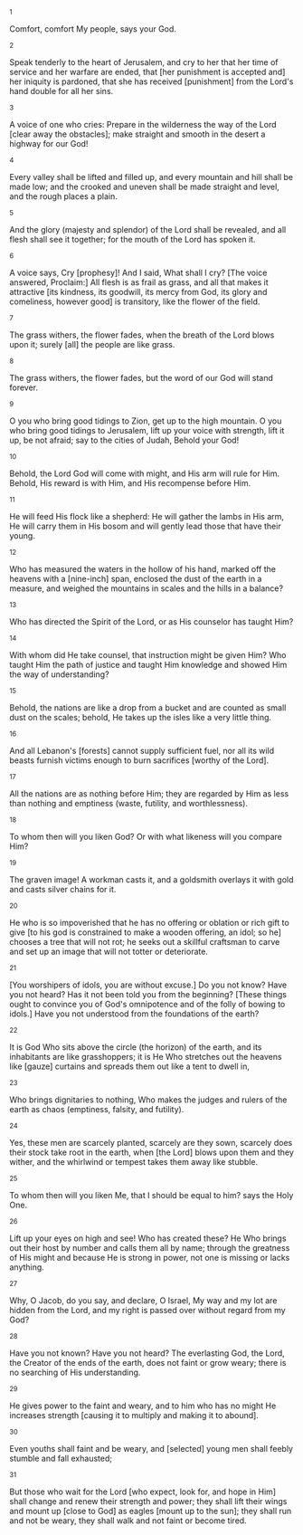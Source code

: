 <sup>1</sup> 

Comfort, comfort My people, says your God. 

<sup>2</sup> 

Speak tenderly to the heart of Jerusalem, and cry to her that her time of service and her warfare are ended, that [her punishment is accepted and] her iniquity is pardoned, that she has received [punishment] from the Lord's hand double for all her sins. 

<sup>3</sup> 

A voice of one who cries: Prepare in the wilderness the way of the Lord [clear away the obstacles]; make straight and smooth in the desert a highway for our God! 

<sup>4</sup> 

Every valley shall be lifted and filled up, and every mountain and hill shall be made low; and the crooked and uneven shall be made straight and level, and the rough places a plain. 

<sup>5</sup> 

And the glory (majesty and splendor) of the Lord shall be revealed, and all flesh shall see it together; for the mouth of the Lord has spoken it. 

<sup>6</sup> 

A voice says, Cry [prophesy]! And I said, What shall I cry? [The voice answered, Proclaim:] All flesh is as frail as grass, and all that makes it attractive [its kindness, its goodwill, its mercy from God, its glory and comeliness, however good] is transitory, like the flower of the field. 

<sup>7</sup> 

The grass withers, the flower fades, when the breath of the Lord blows upon it; surely [all] the people are like grass. 

<sup>8</sup> 

The grass withers, the flower fades, but the word of our God will stand forever. 

<sup>9</sup> 

O you who bring good tidings to Zion, get up to the high mountain. O you who bring good tidings to Jerusalem, lift up your voice with strength, lift it up, be not afraid; say to the cities of Judah, Behold your God! 

<sup>10</sup> 

Behold, the Lord God will come with might, and His arm will rule for Him. Behold, His reward is with Him, and His recompense before Him. 

<sup>11</sup> 

He will feed His flock like a shepherd: He will gather the lambs in His arm, He will carry them in His bosom and will gently lead those that have their young. 

<sup>12</sup> 

Who has measured the waters in the hollow of his hand, marked off the heavens with a [nine-inch] span, enclosed the dust of the earth in a measure, and weighed the mountains in scales and the hills in a balance? 

<sup>13</sup> 

Who has directed the Spirit of the Lord, or as His counselor has taught Him? 

<sup>14</sup> 

With whom did He take counsel, that instruction might be given Him? Who taught Him the path of justice and taught Him knowledge and showed Him the way of understanding? 

<sup>15</sup> 

Behold, the nations are like a drop from a bucket and are counted as small dust on the scales; behold, He takes up the isles like a very little thing. 

<sup>16</sup> 

And all Lebanon's [forests] cannot supply sufficient fuel, nor all its wild beasts furnish victims enough to burn sacrifices [worthy of the Lord]. 

<sup>17</sup> 

All the nations are as nothing before Him; they are regarded by Him as less than nothing and emptiness (waste, futility, and worthlessness). 

<sup>18</sup> 

To whom then will you liken God? Or with what likeness will you compare Him? 

<sup>19</sup> 

The graven image! A workman casts it, and a goldsmith overlays it with gold and casts silver chains for it. 

<sup>20</sup> 

He who is so impoverished that he has no offering or oblation or rich gift to give [to his god is constrained to make a wooden offering, an idol; so he] chooses a tree that will not rot; he seeks out a skillful craftsman to carve and set up an image that will not totter or deteriorate. 

<sup>21</sup> 

[You worshipers of idols, you are without excuse.] Do you not know? Have you not heard? Has it not been told you from the beginning? [These things ought to convince you of God's omnipotence and of the folly of bowing to idols.] Have you not understood from the foundations of the earth? 

<sup>22</sup> 

It is God Who sits above the circle (the horizon) of the earth, and its inhabitants are like grasshoppers; it is He Who stretches out the heavens like [gauze] curtains and spreads them out like a tent to dwell in, 

<sup>23</sup> 

Who brings dignitaries to nothing, Who makes the judges and rulers of the earth as chaos (emptiness, falsity, and futility). 

<sup>24</sup> 

Yes, these men are scarcely planted, scarcely are they sown, scarcely does their stock take root in the earth, when [the Lord] blows upon them and they wither, and the whirlwind or tempest takes them away like stubble. 

<sup>25</sup> 

To whom then will you liken Me, that I should be equal to him? says the Holy One. 

<sup>26</sup> 

Lift up your eyes on high and see! Who has created these? He Who brings out their host by number and calls them all by name; through the greatness of His might and because He is strong in power, not one is missing or lacks anything. 

<sup>27</sup> 

Why, O Jacob, do you say, and declare, O Israel, My way and my lot are hidden from the Lord, and my right is passed over without regard from my God? 

<sup>28</sup> 

Have you not known? Have you not heard? The everlasting God, the Lord, the Creator of the ends of the earth, does not faint or grow weary; there is no searching of His understanding. 

<sup>29</sup> 

He gives power to the faint and weary, and to him who has no might He increases strength [causing it to multiply and making it to abound]. 

<sup>30</sup> 

Even youths shall faint and be weary, and [selected] young men shall feebly stumble and fall exhausted; 

<sup>31</sup> 

But those who wait for the Lord [who expect, look for, and hope in Him] shall change and renew their strength and power; they shall lift their wings and mount up [close to God] as eagles [mount up to the sun]; they shall run and not be weary, they shall walk and not faint or become tired.